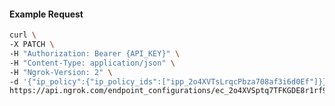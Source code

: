 <!-- Code generated for API Clients. DO NOT EDIT. -->

#### Example Request

```bash
curl \
-X PATCH \
-H "Authorization: Bearer {API_KEY}" \
-H "Content-Type: application/json" \
-H "Ngrok-Version: 2" \
-d '{"ip_policy":{"ip_policy_ids":["ipp_2o4XVTsLrqcPbza708af3i6d0Ef"]}}' \
https://api.ngrok.com/endpoint_configurations/ec_2o4XVSptq7TFKGDE8r1rf93ugyG
```
